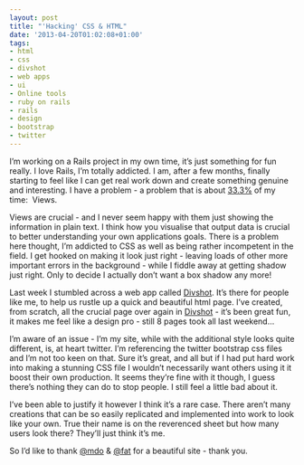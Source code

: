 ```yaml
---
layout: post
title: "'Hacking' CSS & HTML"
date: '2013-04-20T01:02:08+01:00'
tags:
- html
- css
- divshot
- web apps
- ui
- Online tools
- ruby on rails
- rails
- design
- bootstrap
- twitter
---
```

I’m working on a Rails project in my own time, it’s just something for fun really. I love Rails, I’m totally addicted. I am, after a few months, finally starting to feel like I can get real work down and create something genuine and interesting. I have a problem - a problem that is about [33.3%](http://en.wikipedia.org/wiki/Model%E2%80%93view%E2%80%93controller#Component_interactions) of my time:  Views.

Views are crucial - and I never seem happy with them just showing the information in plain text. I think how you visualise that output data is crucial to better understanding your own applications goals. There is a problem here thought, I’m addicted to CSS as well as being rather incompetent in the field. I get hooked on making it look just right - leaving loads of other more important errors in the background - while I fiddle away at getting shadow just right. Only to decide I actually don’t want a box shadow any more!

Last week I stumbled across a web app called [Divshot](http://www.divshot.com/). It’s there for people like me, to help us rustle up a quick and beautiful html page. I’ve created, from scratch, all the crucial page over again in [Divshot](http://www.divshot.com/) - it’s been great fun, it makes me feel like a design pro - still 8 pages took all last weekend…

I’m aware of an issue - I’m my site, while with the additional style looks quite different, is, at heart twitter. I’m referencing the twitter bootstrap css files and I’m not too keen on that. Sure it’s great, and all but if I had put hard work into making a stunning CSS file I wouldn’t necessarily want others using it it boost their own production. It seems they’re fine with it though, I guess there’s nothing they can do to stop people. I still feel a little bad about it.

I’ve been able to justify it however I think it’s a rare case. There aren’t many creations that can be so easily replicated and implemented into work to look like your own. True their name is on the reverenced sheet but how many users look there? They’ll just think it’s me.

So I’d like to thank [@mdo](http://twitter.com/mdo) &amp; [@fat](http://twitter.com/fat) for a beautiful site - thank you.

